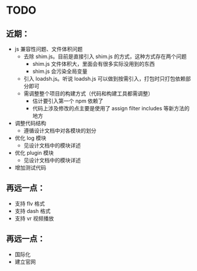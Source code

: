 <h1>TODO</h1>

<h2>近期：</h2>

* js 兼容性问题、文件体积问题
	* 去除 shim.js。目前是直接引入 shim.js 的方式，这种方式存在两个问题
	    * shim.js 文件体积大，里面会有很多实际没用到的东西
	    * shim.js 会污染全局变量
	* 引入 loadsh.js。听说 loadsh.js 可以做到按需引入，打包时只打包依赖部分即可
	* 需调整整个项目的构建方式（代码和构建工具都需调整）
		* 估计要引入第一个 npm 依赖了
		* 代码上涉及修改的点主要是使用了 assign filter includes 等新方法的地方
* 调整代码结构
    * 遵循设计文档中对各模块的划分
* 优化 log 模块
    * 见设计文档中的模块详述
* 优化 plugin 模块
    * 见设计文档中的模块详述
* 增加测试代码

<h2>再远一点：</h2>

* 支持 flv 格式
* 支持 dash 格式
* 支持 vr 视频播放

<h2>再远一点：</h2>

* 国际化
* 建立官网
